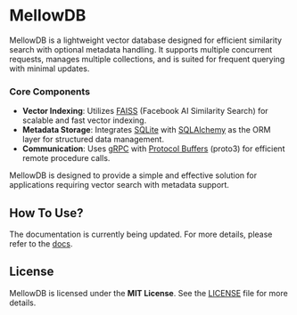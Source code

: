 # MellowDB

MellowDB is a lightweight vector database designed for efficient similarity search with optional metadata handling. It supports multiple concurrent requests, manages multiple collections, and is suited for frequent querying with minimal updates.

### Core Components

- **Vector Indexing**: Utilizes [FAISS](https://faiss.ai/) (Facebook AI Similarity Search) for scalable and fast vector indexing.
- **Metadata Storage**: Integrates [SQLite](https://www.sqlite.org/) with [SQLAlchemy](https://www.sqlalchemy.org/) as the ORM layer for structured data management.
- **Communication**: Uses [gRPC](https://grpc.io/) with [Protocol Buffers](https://developers.google.com/protocol-buffers) (proto3) for efficient remote procedure calls.

MellowDB is designed to provide a simple and effective solution for applications requiring vector search with metadata support.


## How To Use?

The documentation is currently being updated. For more details, please refer to the [docs](docs).

## License

MellowDB is licensed under the **MIT License**. See the [LICENSE](LICENSE) file for more details.
